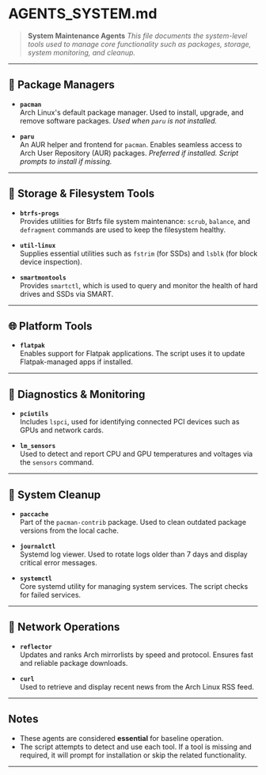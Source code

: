 # AGENTS_SYSTEM.md

> **System Maintenance Agents**
> _This file documents the system-level tools used to manage core
functionality such as packages, storage, system monitoring, and cleanup._

---

## 🔧 Package Managers

- **`pacman`**  
  Arch Linux's default package manager. Used to install, upgrade, and remove
  software packages.
  _Used when `paru` is not installed._

- **`paru`**  
  An AUR helper and frontend for `pacman`. Enables seamless access to Arch User
  Repository (AUR) packages.
  _Preferred if installed. Script prompts to install if missing._

---

## 💽 Storage & Filesystem Tools

- **`btrfs-progs`**  
  Provides utilities for Btrfs file system maintenance:
  `scrub`, `balance`, and `defragment` commands are used to keep the filesystem
  healthy.

- **`util-linux`**  
  Supplies essential utilities such as `fstrim` (for SSDs) and `lsblk`
  (for block device inspection).

- **`smartmontools`**  
  Provides `smartctl`, which is used to query and monitor the health of hard
  drives and SSDs via SMART.

---

## 🌐 Platform Tools

- **`flatpak`**  
  Enables support for Flatpak applications. The script uses it to update
  Flatpak-managed apps if installed.

---

## 🧪 Diagnostics & Monitoring

- **`pciutils`**  
  Includes `lspci`, used for identifying connected PCI devices such as GPUs and
  network cards.

- **`lm_sensors`**  
  Used to detect and report CPU and GPU temperatures and voltages via the
  `sensors` command.

---

## 🧹 System Cleanup

- **`paccache`**  
  Part of the `pacman-contrib` package. Used to clean outdated package versions
  from the local cache.

- **`journalctl`**  
  Systemd log viewer. Used to rotate logs older than 7 days and display
  critical error messages.

- **`systemctl`**  
  Core systemd utility for managing system services. The script checks for
  failed services.

---

## 📡 Network Operations

- **`reflector`**  
  Updates and ranks Arch mirrorlists by speed and protocol. Ensures fast and
  reliable package downloads.

- **`curl`**  
  Used to retrieve and display recent news from the Arch Linux RSS feed.

---

## Notes

- These agents are considered **essential** for baseline operation.
- The script attempts to detect and use each tool. If a tool is missing and
  required, it will prompt for installation or skip the related functionality.

---
